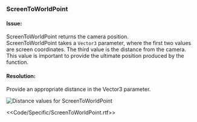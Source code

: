 ### ScreenToWorldPoint

#### Issue:
ScreenToWorldPoint returns the camera position.  
ScreenToWorldPoint takes a `Vector3` parameter, where the first two values are screen coordinates. The third value is the distance from the camera.
This value is important to provide the ultimate position produced by the function.

#### Resolution:
Provide an appropriate distance in the Vector3 parameter.

![Distance values for ScreenToWorldPoint](http://help.vertx.xyz/Images/screenToWorld.png)  

<<Code/Specific/ScreenToWorldPoint.rtf>>
